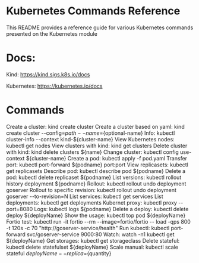 # Kubernetes Commands Reference

This README provides a reference guide for various Kubernetes commands presented on the Kubernetes module


# Docs:
Kind: https://kind.sigs.k8s.io/docs

Kubernetes: https://kubernetes.io/docs

# Commands

Create a cluster: kind create cluster
Create a cluster based on yaml: kind create cluster --config=${path}--name=${optional-name}
Info: kubectl cluster-info --context kind-${cluster-name}
View Kubernetes nodes: kubectl get nodes
View clusters with kind:  kind get clusters
Delete cluster with kind: kind delete clusters ${name}
Change cluster: kubectl config use-context ${cluster-name}
Create a pod: kubectl apply -f pod.yaml 
Transfer port: kubectl port-forward ${podname} port:port
View replicasets: kubectl get replicasets
Describe pod: kubectl describe pod ${podname}
Delete a pod: kubectl delete replicaset ${podname}
List versions: kubectl rollout history deployment ${podname}
Rollout: kubectl rollout undo deployment goserver
Rollout to specific revision: kubectl rollout undo deployment goserver --to-revision=N
List services: kubectl get services
List deployments: kubectl get deployments
Kubernet proxy: kubectl proxy --port=8080
Logs: kubectl logs ${podname}
Delete a deploy: kubectl delete deploy ${deployName}
Show the usage: kubectl top pod ${deployName}
Fortio test: kubectl run -it fortio --rm --image=fortio/fortio -- load -qps 800 -t 120s -c 70 "http://goserver-service/health"
Run kubectl: kubectl port-forward svc/goserver-service 9000:80
Watch: watch -n1 kubectl get ${deployName}
Get storages: kubectl get storageclass
Delete stateful: kubectl delete statefulset ${deployName}
Scale manual: kubectl scale stateful ${deployName} --replica=${quantity}